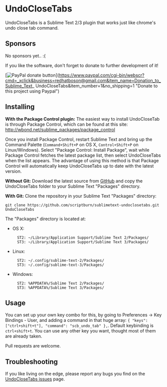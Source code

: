 UndoCloseTabs
=============


UndoCloseTabs is a Sublime Text 2/3 plugin that works just like chrome's undo close tab command.




Sponsors
-----
No sponsors yet.. :(

If you like the software, don't forget to donate to further development of it!

[![PayPal donate button](https://www.paypalobjects.com/webstatic/en_US/btn/btn_donate_pp_142x27.png)](https://www.paypal.com/cgi-bin/webscr?cmd=_xclick&business=redhatboson@gmail.com&item_name=Donation_to_Sublime_Text_ UndoCloseTabs&item_number=1&no_shipping=1 "Donate to this project using Paypal")


Installing
----------
**With the Package Control plugin:** The easiest way to install UndoCloseTab is through Package Control, which can be found at this site: http://wbond.net/sublime_packages/package_control

Once you install Package Control, restart Sublime Text and bring up the Command Palette (`Command+Shift+P` on OS X, `Control+Shift+P` on Linux/Windows). Select "Package Control: Install Package", wait while Package Control fetches the latest package list, then select UndoCloseTabs when the list appears. The advantage of using this method is that Package Control will automatically keep UndoCloseTabs up to date with the latest version.

**Without Git:** Download the latest source from [GitHub](https://github.com/scriptburn/sublimetext-undoclosetabs) and copy the UndoCloseTabs folder to your Sublime Text "Packages" directory.

**With Git:** Clone the repository in your Sublime Text "Packages" directory:

    git clone https://github.com/scriptburn/sublimetext-undoclosetabs.git UndoCloseTabs


The "Packages" directory is located at:

* OS X:

        ST2: ~/Library/Application Support/Sublime Text 2/Packages/
        ST3: ~/Library/Application Support/Sublime Text 3/Packages/

* Linux:

        ST2: ~/.config/sublime-text-2/Packages/
        ST3: ~/.config/sublime-text-3/Packages/

* Windows:

        ST2: %APPDATA%/Sublime Text 2/Packages/
        ST3: %APPDATA%/Sublime Text 3/Packages/




Usage
-----

You can set up your own key combo for this, by going to Preferences -> Key Bindings - User, and adding a command in that huge array: `{ "keys": ["ctrl+shift+t"], "command": "scb_undo_tab" },`. Default keybinding is `ctrl+shift+t`. You can use any other key you want, thought most of them are already taken.


Pull requests are welcome.

Troubleshooting
---------------
If you like living on the edge, please report any bugs you find on the [UndoCloseTabs issues](https://github.com/scriptburn/sublimetext-undoclosetabs/issues) page.
